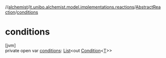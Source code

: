 //[alchemist](../../../index.md)/[it.unibo.alchemist.model.implementations.reactions](../index.md)/[AbstractReaction](index.md)/[conditions](conditions.md)

# conditions

[jvm]\
private open var [conditions](conditions.md): [List](https://docs.oracle.com/javase/8/docs/api/java/util/List.html)<out [Condition](../../it.unibo.alchemist.model.interfaces/-condition/index.md)<[T](../../it.unibo.alchemist/-supported-incarnations/get.md)>>

